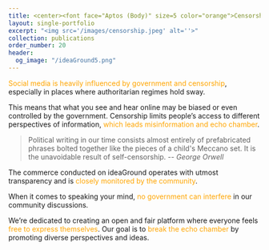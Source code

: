 ```yaml
---
title: <center><font face="Aptos (Body)" size=5 color="orange">Censorship</font><center>
layout: single-portfolio
excerpt: "<img src='/images/censorship.jpeg' alt=''>"
collection: publications
order_number: 20
header: 
  og_image: "/ideaGround5.png"
---
```


<span style="color:orange">Social media is heavily influenced by government and censorship</span>, especially in places where authoritarian regimes hold sway. 

This means that what you see and hear online may be biased or even controlled by the government. Censorship limits people’s access to different perspectives of information, <span style="color:orange">which leads misinformation and echo chamber</span>.

> Political writing in our time consists almost entirely of prefabricated phrases bolted together like the pieces of a child's Meccano set. It is the unavoidable result of self-censorship. 
*-- George Orwell*

The commerce conducted on ideaGround operates with utmost <span stype="color:orange">transparency</span> and is <span style="color:orange">closely monitored by the community</span>. 

When it comes to speaking your mind, <span style="color:orange">no government can interfere</span> in our community discussions. 

We’re dedicated to creating an open and fair platform where everyone feels <span style="color:orange">free to express themselves</span>. Our goal is to <span style="color:orange">break the echo chamber</span> by promoting diverse perspectives and ideas.